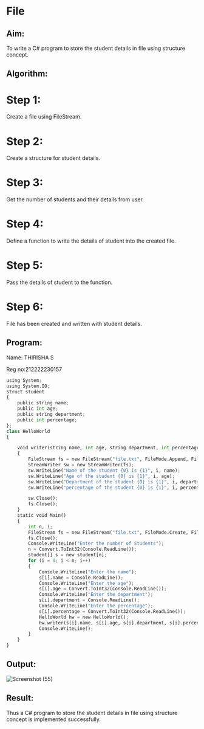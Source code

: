 # File

## Aim:
To write a C# program to store the student details in file using structure concept.

## Algorithm:
# Step 1:
Create a file using FileStream.

# Step 2:
Create a structure for student details.

# Step 3:
Get the number of students and their details from user.

# Step 4:
Define a function to write the details of student into the created file.

# Step 5:
Pass the details of student to the function.

# Step 6:
File has been created and written with student details.

## Program:
Name: THIRISHA S

Reg no:212222230157

```python
using System;
using System.IO;
struct student
{
    public string name;
    public int age;
    public string department;
    public int percentage;
};
class HelloWorld
{

    void writer(string name, int age, string department, int percentage, int i)
    {
        FileStream fs = new FileStream("file.txt", FileMode.Append, FileAccess.Write);
        StreamWriter sw = new StreamWriter(fs);
        sw.WriteLine("Name of the student {0} is {1}", i, name);
        sw.WriteLine("Age of the student {0} is {1}", i, age);
        sw.WriteLine("Department of the student {0} is {1}", i, department);
        sw.WriteLine("percentage of the student {0} is {1}", i, percentage);

        sw.Close();
        fs.Close();
    }
    static void Main()
    {
        int n, i;
        FileStream fs = new FileStream("file.txt", FileMode.Create, FileAccess.Write);
        fs.Close();
        Console.WriteLine("Enter the number of Students");
        n = Convert.ToInt32(Console.ReadLine());
        student[] s = new student[n];
        for (i = 0; i < n; i++)
        {
            Console.WriteLine("Enter the name");
            s[i].name = Console.ReadLine();
            Console.WriteLine("Enter the age");
            s[i].age = Convert.ToInt32(Console.ReadLine());
            Console.WriteLine("Enter the department");
            s[i].department = Console.ReadLine();
            Console.WriteLine("Enter the percentage");
            s[i].percentage = Convert.ToInt32(Console.ReadLine());
            HelloWorld hw = new HelloWorld();
            hw.writer(s[i].name, s[i].age, s[i].department, s[i].percentage, i + 1);
            Console.WriteLine();
        }
    }
}
```
## Output:
![Screenshot (55)](https://github.com/TejaswiniGugananthan/File/assets/121222763/e8354428-f735-4fb4-8418-fa8da42d0b98)

## Result:
Thus a C# program to store the student details in file using structure concept is implemented successfully.
